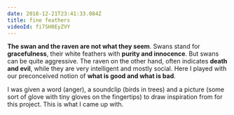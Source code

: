 ```yaml
---
date: 2018-12-21T23:41:33.084Z
title: fine feathers
videoId: fi7SH0EyZVY
---
```

**The swan and the raven are not what they seem**. Swans stand for **gracefulness**, their white feathers with **purity and innocence**. But swans can be quite aggressive. The raven on the other hand, often indicates **death and evil**, while they are very intelligent and mostly social. Here I played with our preconceived notion of **what is good and what is bad**.

I was given a word (anger), a soundclip (birds in trees) and a picture (some sort of glove with tiny gloves on the fingertips) to draw inspiration from for this project. This is what I came up with.

